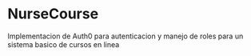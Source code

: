 # NurseCourse
Implementacion de Auth0 para autenticacion y manejo de roles para un sistema basico de cursos en linea
